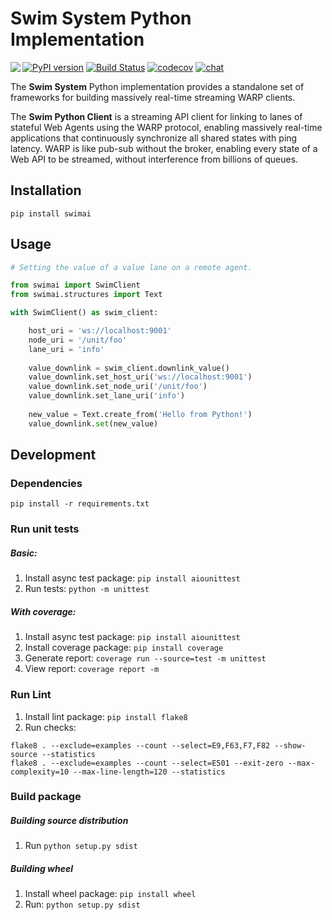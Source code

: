 # Swim System Python Implementation
[![PyPI version](https://badge.fury.io/py/swimai.svg)](https://badge.fury.io/py/swimai)
[![Build Status](https://travis-ci.com/swimos/swim-system-python.svg?branch=master)](https://travis-ci.com/swimos/swim-system-python)
[![codecov](https://codecov.io/gh/swimos/swim-system-python/branch/master/graph/badge.svg)](https://codecov.io/gh/swimos/swim-system-python)
[![chat](https://img.shields.io/badge/chat-Gitter-green.svg)](https://gitter.im/swimos/community)
<a href="https://www.swimos.org"><img src="https://docs.swimos.org/readme/marlin-blue.svg" align="left"></a>

The **Swim System** Python implementation provides a standalone set of
frameworks for building massively real-time streaming WARP clients.

The **Swim Python Client** is a streaming API client for linking to lanes 
of stateful Web Agents using the WARP protocol, enabling massively 
real-time applications that continuously synchronize all shared states 
with ping latency. WARP is like pub-sub without the broker, 
enabling every state of a Web API to be streamed, without 
interference from billions of queues.
<br>
## Installation
`pip install swimai`
## Usage
```python
# Setting the value of a value lane on a remote agent.

from swimai import SwimClient
from swimai.structures import Text

with SwimClient() as swim_client:

    host_uri = 'ws://localhost:9001'
    node_uri = '/unit/foo'
    lane_uri = 'info'
    
    value_downlink = swim_client.downlink_value()
    value_downlink.set_host_uri('ws://localhost:9001')
    value_downlink.set_node_uri('/unit/foo')
    value_downlink.set_lane_uri('info')
    
    new_value = Text.create_from('Hello from Python!')
    value_downlink.set(new_value)
```
## Development

### Dependencies
`pip install -r requirements.txt`
### Run unit tests
##### Basic:
1) Install async test package: `pip install aiounittest`
2) Run tests: `python -m unittest`

##### With coverage:
1) Install async test package: `pip install aiounittest`
2) Install coverage package: `pip install coverage`
3) Generate report: `coverage run --source=test -m unittest`
4) View report: `coverage report -m`

### Run Lint
1) Install lint package: `pip install flake8`
2) Run checks:
```
flake8 . --exclude=examples --count --select=E9,F63,F7,F82 --show-source --statistics
flake8 . --exclude=examples --count --select=E501 --exit-zero --max-complexity=10 --max-line-length=120 --statistics
```
### Build package
##### Building source distribution
1) Run `python setup.py sdist`
##### Building wheel
1) Install wheel package: `pip install wheel`
2) Run: `python setup.py sdist`

